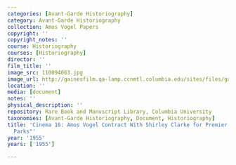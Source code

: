 ```yaml
---
categories: [Avant-Garde Historiography]
category: Avant-Garde Historiography
collection: Amos Vogel Papers
copyright: ''
copyright_notes: ''
course: Historiography
courses: [Historiography]
director: ''
film_title: ''
image_src: 110094063.jpg
image_url: http://gainesfilm.qa-lamp.ccnmtl.columbia.edu/sites/files/gainesfilm/images/110094063.jpg
location: ''
media: [document]
notes: ''
physical_description: ''
repository: Rare Book and Manuscript Library, Columbia University
taxonomies: [Avant-Garde Historiography, Document, Historiography]
title: 'Cinema 16: Amos Vogel Contract With Shirley Clarke for Premier of  "In Paris
  Parks"'
year: '1955'
years: ['1955']

---
```

